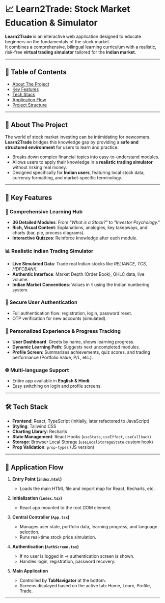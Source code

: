 # 📈 Learn2Trade: Stock Market Education & Simulator  

**Learn2Trade** is an interactive web application designed to educate beginners on the fundamentals of the stock market.  
It combines a comprehensive, bilingual learning curriculum with a realistic, risk-free **virtual trading simulator** tailored for the **Indian market**.

---

## 📑 Table of Contents
- [About The Project](#-about-the-project)  
- [Key Features](#-key-features)  
- [Tech Stack](#-tech-stack)  
- [Application Flow](#-application-flow)  
- [Project Structure](#-project-structure)  

---

## 📝 About The Project  
The world of stock market investing can be intimidating for newcomers.  
**Learn2Trade** bridges this knowledge gap by providing a **safe and structured environment** for users to learn and practice.  

- Breaks down complex financial topics into easy-to-understand modules.  
- Allows users to apply their knowledge in a **realistic trading simulator** without risking real money.  
- Designed specifically for **Indian users**, featuring local stock data, currency formatting, and market-specific terminology.  

---

## 🚀 Key Features  

### 📘 Comprehensive Learning Hub  
- **36 Detailed Modules**: From *"What is a Stock?"* to *"Investor Psychology."*  
- **Rich, Visual Content**: Explanations, analogies, key takeaways, and charts (bar, pie, process diagrams).  
- **Interactive Quizzes**: Reinforce knowledge after each module.  

### 📊 Realistic Indian Trading Simulator  
- **Live Simulated Data**: Trade real Indian stocks like *RELIANCE, TCS, HDFCBANK*.  
- **Authentic Interface**: Market Depth (Order Book), OHLC data, live volume.  
- **Indian Market Conventions**: Values in `₹` using the Indian numbering system.  

### 🔐 Secure User Authentication  
- Full authentication flow: registration, login, password reset.  
- OTP verification for new accounts (simulated).  

### 👤 Personalized Experience & Progress Tracking  
- **User Dashboard**: Greets by name, shows learning progress.  
- **Dynamic Learning Path**: Suggests next uncompleted modules.  
- **Profile Screen**: Summarizes achievements, quiz scores, and trading performance (Portfolio Value, P/L, etc.).  

### 🌐 Multi-language Support  
- Entire app available in **English & Hindi**.  
- Easy switching on login and profile screens.  

---

## 🛠️ Tech Stack  

- **Frontend**: React, TypeScript (initially, later refactored to JavaScript)  
- **Styling**: Tailwind CSS  
- **Charting Library**: Recharts  
- **State Management**: React Hooks (`useState`, `useEffect`, `useCallback`)  
- **Storage**: Browser Local Storage (`useLocalStorageState` custom hook)  
- **Prop Validation**: `prop-types` (JS version)  

---

## 🔄 Application Flow  

1. **Entry Point (`index.html`)**  
   - Loads the main HTML file and import map for React, Recharts, etc.  

2. **Initialization (`index.tsx`)**  
   - React app mounted to the root DOM element.  

3. **Central Controller (`App.tsx`)**  
   - Manages user state, portfolio data, learning progress, and language selection.  
   - Runs real-time stock price simulation.  

4. **Authentication (`AuthScreen.tsx`)**  
   - If no user is logged in → authentication screen is shown.  
   - Handles login, registration, password recovery.  

5. **Main Application**  
   - Controlled by **TabNavigator** at the bottom.  
   - Screens displayed based on the active tab: Home, Learn, Profile, Trade.  

---
